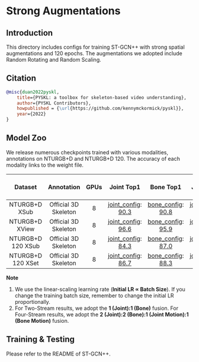 # Strong Augmentations

## Introduction

This directory includes configs for training ST-GCN++ with strong spatial augmentations and 120 epochs. The augmentations we adopted include Random Rotating and Random Scaling.

## Citation

```BibTeX
@misc{duan2022pyskl,
    title={PYSKL: a toolbox for skeleton-based video understanding},
    author={PYSKL Contributors},
    howpublished = {\url{https://github.com/kennymckormick/pyskl}},
    year={2022}
}
```

## Model Zoo

We release numerous checkpoints trained with various modalities, annotations on NTURGB+D and NTURGB+D 120. The accuracy of each modality links to the weight file.

| Dataset | Annotation | GPUs | Joint Top1 | Bone Top1 | Joint Motion Top1 | Bone-Motion Top1 | Two-Stream Top1 | Four Stream Top1 |
| :---: | :---: | :---: | :---: | :---: | :---: | :---: | :---: | :---: |
| NTURGB+D XSub | Official 3D Skeleton | 8 | [joint_config](/configs/else/strong_augg_aug/ntu60_xsub_3dkp/j.py): [90.3](http://download.openmmlab.com/mmaction/pyskl/ckpt/strong_aug/ntu60_xsub_3dkp/j.pth) | [bone_config](/configs/else/strong_augg_aug/ntu60_xsub_3dkp/b.py): [90.8](http://download.openmmlab.com/mmaction/pyskl/ckpt/strong_aug/ntu60_xsub_3dkp/b.pth) | [joint_motion_config](/configs/else/strong_augg_aug/ntu60_xsub_3dkp/jm.py): [88.3](http://download.openmmlab.com/mmaction/pyskl/ckpt/strong_aug/ntu60_xsub_3dkp/jm.pth) | [bone_motion_config](/configs/else/strong_augg_aug/ntu60_xsub_3dkp/bm.py): [87.8](http://download.openmmlab.com/mmaction/pyskl/ckpt/strong_aug/ntu60_xsub_3dkp/bm.pth) | 92.2 | 92.6 |
| NTURGB+D XView | Official 3D Skeleton | 8 | [joint_config](/configs/else/strong_augg_aug/ntu60_xview_3dkp/j.py): [96.6](http://download.openmmlab.com/mmaction/pyskl/ckpt/strong_aug/ntu60_xview_3dkp/j.pth) | [bone_config](/configs/else/strong_augg_aug/ntu60_xview_3dkp/b.py): [95.9](http://download.openmmlab.com/mmaction/pyskl/ckpt/strong_aug/ntu60_xview_3dkp/b.pth) | [joint_motion_config](/configs/else/strong_augg_aug/ntu60_xview_3dkp/jm.py): [95.1](http://download.openmmlab.com/mmaction/pyskl/ckpt/strong_aug/ntu60_xview_3dkp/jm.pth) | [bone_motion_config](/configs/else/strong_augg_aug/ntu60_xview_3dkp/bm.py): [93.7](http://download.openmmlab.com/mmaction/pyskl/ckpt/strong_aug/ntu60_xview_3dkp/bm.pth) | 97.1 | 97.4 |
| NTURGB+D 120 XSub | Official 3D Skeleton | 8 | [joint_config](/configs/else/strong_augg_aug/ntu120_xsub_3dkp/j.py): [84.3](http://download.openmmlab.com/mmaction/pyskl/ckpt/strong_aug/ntu120_xsub_3dkp/j.pth) | [bone_config](/configs/else/strong_augg_aug/ntu120_xsub_3dkp/b.py): [87.0](http://download.openmmlab.com/mmaction/pyskl/ckpt/strong_aug/ntu120_xsub_3dkp/b.pth) | [joint_motion_config](/configs/else/strong_augg_aug/ntu120_xsub_3dkp/jm.py): [82.2](http://download.openmmlab.com/mmaction/pyskl/ckpt/strong_aug/ntu120_xsub_3dkp/jm.pth) | [bone_motion_config](/configs/else/strong_augg_aug/ntu120_xsub_3dkp/bm.py): [81.9](http://download.openmmlab.com/mmaction/pyskl/ckpt/strong_aug/ntu120_xsub_3dkp/bm.pth) | 88.2 | 88.6 |
| NTURGB+D 120 XSet | Official 3D Skeleton | 8 | [joint_config](/configs/else/strong_augg_aug/ntu120_xset_3dkp/j.py): [86.7](http://download.openmmlab.com/mmaction/pyskl/ckpt/strong_aug/ntu120_xset_3dkp/j.pth) | [bone_config](/configs/else/strong_augg_aug/ntu120_xset_3dkp/b.py): [88.3](http://download.openmmlab.com/mmaction/pyskl/ckpt/strong_aug/ntu120_xset_3dkp/b.pth) | [joint_motion_config](/configs/else/strong_augg_aug/ntu120_xset_3dkp/jm.py): [85.1](http://download.openmmlab.com/mmaction/pyskl/ckpt/strong_aug/ntu120_xset_3dkp/jm.pth) | [bone_motion_config](/configs/else/strong_augg_aug/ntu120_xset_3dkp/bm.py): [84.4](http://download.openmmlab.com/mmaction/pyskl/ckpt/strong_aug/ntu120_xset_3dkp/bm.pth) | 90.1 | 90.8 |

**Note**

1. We use the linear-scaling learning rate (**Initial LR ∝ Batch Size**). If you change the training batch size, remember to change the initial LR proportionally.
2. For Two-Stream results, we adopt the **1 (Joint):1 (Bone)** fusion. For Four-Stream results, we adopt the **2 (Joint):2 (Bone):1 (Joint Motion):1 (Bone Motion)** fusion.


## Training & Testing

Please refer to the README of ST-GCN++.
